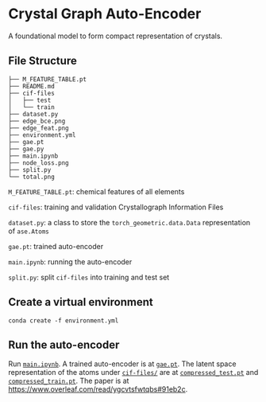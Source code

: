 # Crystal Graph Auto-Encoder
A foundational model to form compact representation of crystals.

## File Structure
```
├── M_FEATURE_TABLE.pt
├── README.md
├── cif-files
│   ├── test
│   └── train
├── dataset.py
├── edge_bce.png
├── edge_feat.png
├── environment.yml
├── gae.pt
├── gae.py
├── main.ipynb
├── node_loss.png
├── split.py
└── total.png
```
`M_FEATURE_TABLE.pt`: chemical features of all elements

`cif-files`: training and validation Crystallograph Information Files

`dataset.py`: a class to store the `torch_geometric.data.Data` representation of `ase.Atoms`

`gae.pt`: trained auto-encoder

`main.ipynb`: running the auto-encoder

`split.py`: split `cif-files` into training and test set

## Create a virtual environment
`conda create -f environment.yml`

## Run the auto-encoder
Run [`main.ipynb`](./main.ipynb). A trained auto-encoder is at [`gae.pt`](./gae.pt). The latent space representation of the atoms under [`cif-files/`](./cif-files/) are at [`compressed_test.pt`](./compressed_test.pt) and [`compressed_train.pt`](./compressed_train.pt). The paper is at https://www.overleaf.com/read/ygcvtsfwtqbs#91eb2c. 